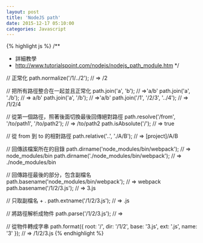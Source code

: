 ```yaml
---
layout: post
title: 'NodeJS path'
date: 2015-12-17 05:10:00
categories: Javascript
---
```


{% highlight js %}
/**
 * 詳細教學
 * http://www.tutorialspoint.com/nodejs/nodejs_path_module.htm
 */

// 正常化
path.normalize('/1/../2'); // => /2

// 把所有路徑整合在一起並且正常化
path.join('a', 'b'); // =>'a/b'
path.join('a', './b'); // => a/b'
path.join('a', '/b'); // =>'a/b'
path.join('/1', '/2/3', '../4'); // => /1/2/4


// 從第一個路徑，照著後面切換最後回傳絕對路徑
path.resolve('/from', '/to/path1', '/to/path2'); // => /to/path2
path.isAbsolute('/'); // => true

// 從 from 到 to 的相對路徑
path.relative('..', './A/B'); // => [project]/A/B

// 回傳該檔案所在的目錄
path.dirname('node_modules/bin/webpack'); // => node_modules/bin
path.dirname('./node_modules/bin/webpack'); // => ./node_modules/bin

// 回傳路徑最後的部分，包含副檔名
path.basename('node_modules/bin/webpack'); // => webpack
path.basename('/1/2/3.js'); // => 3.js

// 只取副檔名 + .
path.extname('/1/2/3.js'); // => .js

// 將路徑解析成物件
path.parse('/1/2/3.js'); // =>

// 從物件轉成字串
path.format({ root: '/', dir: '/1/2', base: '3.js', ext: '.js', name: '3' }); // => /1/2/3.js
{% endhighlight %}
